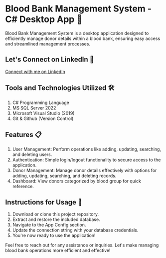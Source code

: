 # Blood Bank Management System - C# Desktop App 💉

Blood Bank Management System is a desktop application designed to efficiently manage donor details within a blood bank, ensuring easy access and streamlined management processes.

## Let's Connect on LinkedIn 🤝
[Connect with me on LinkedIn](https://www.linkedin.com/in/varsha-t-s-140103v/)

## Tools and Technologies Utilized 🛠️
1. C# Programming Language
2. MS SQL Server 2022
3. Microsoft Visual Studio (2019)
4. Git & Github (Version Control)

## Features 📋
1. User Management: Perform operations like adding, updating, searching, and deleting users.
2. Authentication: Simple login/logout functionality to secure access to the application.
3. Donor Management: Manage donor details effectively with options for adding, updating, searching, and deleting records.
4. Dashboard: View donors categorized by blood group for quick reference.

## Instructions for Usage 📝
1. Download or clone this project repository.
2. Extract and restore the included database.
3. Navigate to the App Config section.
4. Update the connection string with your database credentials.
5. You're now ready to use the application!

Feel free to reach out for any assistance or inquiries. Let's make managing blood bank operations more efficient and effective!
